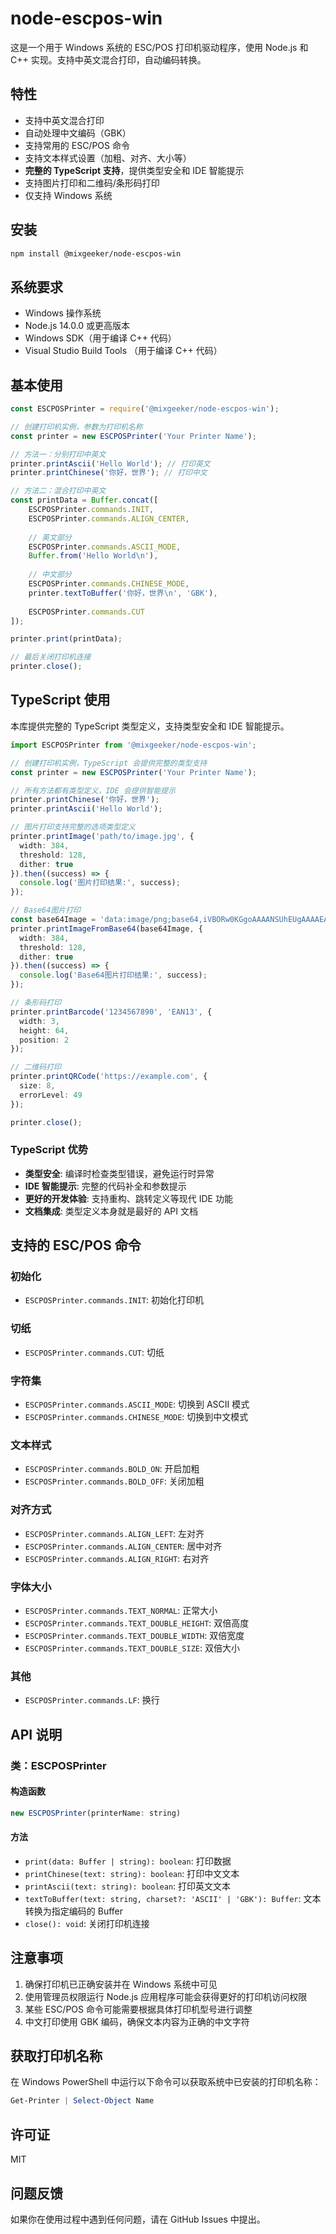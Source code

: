 # node-escpos-win

这是一个用于 Windows 系统的 ESC/POS 打印机驱动程序，使用 Node.js 和 C++ 实现。支持中英文混合打印，自动编码转换。

## 特性

- 支持中英文混合打印
- 自动处理中文编码（GBK）
- 支持常用的 ESC/POS 命令
- 支持文本样式设置（加粗、对齐、大小等）
- **完整的 TypeScript 支持**，提供类型安全和 IDE 智能提示
- 支持图片打印和二维码/条形码打印
- 仅支持 Windows 系统

## 安装

```bash
npm install @mixgeeker/node-escpos-win
```

## 系统要求

- Windows 操作系统
- Node.js 14.0.0 或更高版本
- Windows SDK（用于编译 C++ 代码）
- Visual Studio Build Tools （用于编译 C++ 代码）

## 基本使用

```javascript
const ESCPOSPrinter = require('@mixgeeker/node-escpos-win');

// 创建打印机实例，参数为打印机名称
const printer = new ESCPOSPrinter('Your Printer Name');

// 方法一：分别打印中英文
printer.printAscii('Hello World'); // 打印英文
printer.printChinese('你好，世界'); // 打印中文

// 方法二：混合打印中英文
const printData = Buffer.concat([
    ESCPOSPrinter.commands.INIT,
    ESCPOSPrinter.commands.ALIGN_CENTER,
    
    // 英文部分
    ESCPOSPrinter.commands.ASCII_MODE,
    Buffer.from('Hello World\n'),
    
    // 中文部分
    ESCPOSPrinter.commands.CHINESE_MODE,
    printer.textToBuffer('你好，世界\n', 'GBK'),
    
    ESCPOSPrinter.commands.CUT
]);

printer.print(printData);

// 最后关闭打印机连接
printer.close();
```

## TypeScript 使用

本库提供完整的 TypeScript 类型定义，支持类型安全和 IDE 智能提示。

```typescript
import ESCPOSPrinter from '@mixgeeker/node-escpos-win';

// 创建打印机实例，TypeScript 会提供完整的类型支持
const printer = new ESCPOSPrinter('Your Printer Name');

// 所有方法都有类型定义，IDE 会提供智能提示
printer.printChinese('你好，世界');
printer.printAscii('Hello World');

// 图片打印支持完整的选项类型定义
printer.printImage('path/to/image.jpg', {
  width: 384,
  threshold: 128,
  dither: true
}).then((success) => {
  console.log('图片打印结果:', success);
});

// Base64图片打印
const base64Image = 'data:image/png;base64,iVBORw0KGgoAAAANSUhEUgAAAAEAAAABCAYAAAAfFcSJAAAADUlEQVR42mP8/5+hHgAHggJ/PchI7wAAAABJRU5ErkJggg==';
printer.printImageFromBase64(base64Image, {
  width: 384,
  threshold: 128,
  dither: true
}).then((success) => {
  console.log('Base64图片打印结果:', success);
});

// 条形码打印
printer.printBarcode('1234567890', 'EAN13', {
  width: 3,
  height: 64,
  position: 2
});

// 二维码打印
printer.printQRCode('https://example.com', {
  size: 8,
  errorLevel: 49
});

printer.close();
```

### TypeScript 优势

- **类型安全**: 编译时检查类型错误，避免运行时异常
- **IDE 智能提示**: 完整的代码补全和参数提示
- **更好的开发体验**: 支持重构、跳转定义等现代 IDE 功能
- **文档集成**: 类型定义本身就是最好的 API 文档

## 支持的 ESC/POS 命令

### 初始化
- `ESCPOSPrinter.commands.INIT`: 初始化打印机

### 切纸
- `ESCPOSPrinter.commands.CUT`: 切纸

### 字符集
- `ESCPOSPrinter.commands.ASCII_MODE`: 切换到 ASCII 模式
- `ESCPOSPrinter.commands.CHINESE_MODE`: 切换到中文模式

### 文本样式
- `ESCPOSPrinter.commands.BOLD_ON`: 开启加粗
- `ESCPOSPrinter.commands.BOLD_OFF`: 关闭加粗

### 对齐方式
- `ESCPOSPrinter.commands.ALIGN_LEFT`: 左对齐
- `ESCPOSPrinter.commands.ALIGN_CENTER`: 居中对齐
- `ESCPOSPrinter.commands.ALIGN_RIGHT`: 右对齐

### 字体大小
- `ESCPOSPrinter.commands.TEXT_NORMAL`: 正常大小
- `ESCPOSPrinter.commands.TEXT_DOUBLE_HEIGHT`: 双倍高度
- `ESCPOSPrinter.commands.TEXT_DOUBLE_WIDTH`: 双倍宽度
- `ESCPOSPrinter.commands.TEXT_DOUBLE_SIZE`: 双倍大小

### 其他
- `ESCPOSPrinter.commands.LF`: 换行

## API 说明

### 类：ESCPOSPrinter

#### 构造函数
```javascript
new ESCPOSPrinter(printerName: string)
```

#### 方法
- `print(data: Buffer | string): boolean`: 打印数据
- `printChinese(text: string): boolean`: 打印中文文本
- `printAscii(text: string): boolean`: 打印英文文本
- `textToBuffer(text: string, charset?: 'ASCII' | 'GBK'): Buffer`: 文本转换为指定编码的 Buffer
- `close(): void`: 关闭打印机连接

## 注意事项

1. 确保打印机已正确安装并在 Windows 系统中可见
2. 使用管理员权限运行 Node.js 应用程序可能会获得更好的打印机访问权限
3. 某些 ESC/POS 命令可能需要根据具体打印机型号进行调整
4. 中文打印使用 GBK 编码，确保文本内容为正确的中文字符

## 获取打印机名称

在 Windows PowerShell 中运行以下命令可以获取系统中已安装的打印机名称：

```powershell
Get-Printer | Select-Object Name
```

## 许可证

MIT

## 问题反馈

如果你在使用过程中遇到任何问题，请在 GitHub Issues 中提出。
